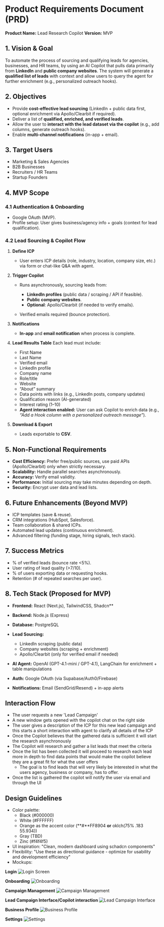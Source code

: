 # Product Requirements Document (PRD)

**Product Name:** Lead Research Copilot
**Version:** MVP


## 1. **Vision & Goal**

To automate the process of sourcing and qualifying leads for agencies, businesses, and HR teams, by using an AI Copilot that pulls data primarily from **LinkedIn** and **public company websites**. The system will generate a **qualified list of leads** with context and allow users to query the agent for further enrichment (e.g., personalized outreach hooks).


## 2. **Objectives**

* Provide **cost-effective lead sourcing** (LinkedIn + public data first, optional enrichment via Apollo/Clearbit if required).
* Deliver a list of **qualified, enriched, and verified leads**.
* Allow the user to **interact with the lead dataset via the copilot** (e.g., add columns, generate outreach hooks).
* Enable **multi-channel notifications** (in-app + email).


## 3. **Target Users**

* Marketing & Sales Agencies
* B2B Businesses
* Recruiters / HR Teams
* Startup Founders


## 4. **MVP Scope**

### 4.1 Authentication & Onboarding

* Google OAuth (MVP).
* Profile setup: User gives business/agency info + goals (context for lead qualification).


### 4.2 Lead Sourcing & Copilot Flow

1. **Define ICP**

   * User enters ICP details (role, industry, location, company size, etc.) via form or chat-like Q\&A with agent.

2. **Trigger Copilot**

   * Runs asynchronously, sourcing leads from:

     * **LinkedIn profiles** (public data / scraping / API if feasible).
     * **Public company websites**.
     * **Optional**: Apollo/Clearbit (if needed to verify emails).
   * Verified emails required (bounce protection).

3. **Notifications**

   * **In-app** and **email notification** when process is complete.

4. **Lead Results Table**
   Each lead must include:

   * First Name
   * Last Name
   * Verified email
   * LinkedIn profile
   * Company name
   * Role/title
   * Website
   * “About” summary
   * Data points with links (e.g., LinkedIn posts, company updates)
   * Qualification reason (AI-generated)
   * Interest rating (1–10)
   * **Agent interaction enabled:** User can ask Copilot to enrich data (e.g., *“Add a Hook column with a personalized outreach message”*).

5. **Download & Export**

   * Leads exportable to **CSV**.


## 5. **Non-Functional Requirements**

* **Cost Efficiency:** Prefer free/public sources, use paid APIs (Apollo/Clearbit) only when strictly necessary.
* **Scalability:** Handle parallel searches asynchronously.
* **Accuracy:** Verify email validity.
* **Performance:** Initial sourcing may take minutes depending on depth.
* **Security:** Encrypt user data and lead lists.


## 6. **Future Enhancements (Beyond MVP)**

* ICP templates (save & reuse).
* CRM integrations (HubSpot, Salesforce).
* Team collaboration & shared ICPs.
* Automated lead updates (continuous enrichment).
* Advanced filtering (funding stage, hiring signals, tech stack).


## 7. **Success Metrics**

* % of verified leads (bounce rate <5%).
* User rating of lead quality (>7/10).
* % of users exporting data or requesting hooks.
* Retention (# of repeated searches per user).


## 8. **Tech Stack (Proposed for MVP)**

* **Frontend:** React (Next.js), TailwindCSS, Shadcn**
* **Backend:** Node.js (Express)
* **Database:** PostgreSQL
* **Lead Sourcing:**

  * LinkedIn scraping (public data)
  * Company websites (scraping + enrichment)
  * Apollo/Clearbit (only for verified email if needed)
* **AI Agent:** OpenAI (GPT-4.1-mini / GPT-4.1), LangChain for enrichment + table manipulations
* **Auth:** Google OAuth (via Supabase/Auth0/Firebase)
* **Notifications:** Email (SendGrid/Resend) + in-app alerts

## Interaction Flow
- The user requests a new 'Lead Campaign'
- A new window gets opened with the copilot chat on the right side
- The user gives a description of the ICP for this new lead campaign and this starts a short interaction with agent to clarify all details of the ICP
- Once the Copilot believes that the gathered data is sufficient it will start the research asynchronously
- The Copilot will research and gather a list leads that meet the criteria
- Once the list has been collected it will proceed to research each lead more in depth to find data points that would make the copilot believe they are a great fit for what the user offers
    -  The goal is to find leads that will very likely be interested in what the users agency, business or company, has to offer.
- Once the list is gathered the copilot will notify the user via email and through the UI

## Design Guidelines
- Color palette: 
    - Black (#000000)
    - White (#FFFFFF)
    - Orange as the accent color (**#**FF8904 **or** oklch(75% .183 55.934))
    - Gray (TBD)
    - Zinc (#f4f4f5)
- UI inspiration: "Clean, modern dashboard using schadcn components"
- Flexibility: "Use these as directional guidance - optimize for usability and development efficiency"
- Mockups:

**Login**
![Login Screen](./figma/login.png)

**Onboarding**
![Onboarding](./figma/onboarding.png)

**Campaign Management**
![Campaign Management](./figma/campaigns.png)

**Lead Campaign Interface/Copilot interaction**
![Lead Campaign Interface](./figma/leads_campaign.png)

**Business Profile**
![Business Profile](./figma/business_profile.png)

**Settings**
![Settings](./figma/settings.png)